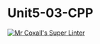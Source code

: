 # Unit5-03-CPP

[![Mr Coxall's Super Linter](https://github.com/ICS3U-Programming-ChristopherD/Unit5-03-CPP/workflows/Mr%20Coxall's%20Super%20Linter/badge.svg)](https://github.com/ICS3U-Programming-ChristopherD/Unit5-03-CPP/actions/)
